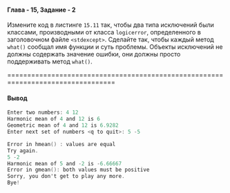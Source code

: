 #### Глава - 15, Задание - 2 ####

Измените код в листинге ```15.11``` так, чтобы два типа исключений были классами,
производными от класса ```logicerror```, определенного в заголовочном файле
```<stdexcept>```. Сделайте так, чтобы каждый метод ```what()``` сообщал имя функции
и суть проблемы. Объекты исключений не должны содержать значение ошибки,
они должны просто поддерживать метод ```what()```.

=================================================================================
#### Вывод ####
```objectivec
Enter two numbers: 4 12
Harmonic mean of 4 and 12 is 6
Geometric mean of 4 and 12 is 6.9282
Enter next set of numbers <q to quit>: 5 -5

Error in hmean() : values are equal
Try again.
5 -2
Harmonic mean of 5 and -2 is -6.66667
Error in gmean(): both values must be positive
Sorry, you don't get to play any more.
Bye!
```